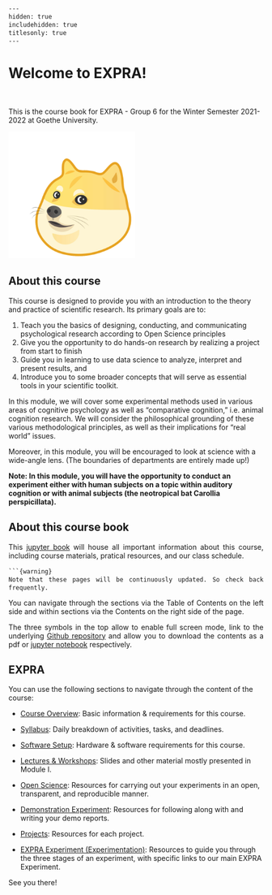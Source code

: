 
```{toctree}
---
hidden: true
includehidden: true
titlesonly: true
---
```

# Welcome to EXPRA!

<br/>

This is the course book for EXPRA - Group 6 for the Winter Semester 2021-2022 at Goethe University. 

<img src="static/dogeLove.gif" alt="gif" class=".float-right" width="250px">

## About this course

This course is designed to provide you with an introduction to the theory and practice of scientific research. Its primary goals are to:
1. Teach you the basics of designing, conducting, and communicating psychological research according to Open Science principles
2. Give you the opportunity to do hands-on research by realizing a project from start to finish
3. Guide you in learning to use data science to analyze, interpret and present results, and
4. Introduce you to some broader concepts that will serve as essential tools in your scientific toolkit. 
    
In this module, we will cover some experimental methods used in various areas of cognitive psychology as well as “comparative cognition,” i.e. animal cognition research. We will consider the philosophical grounding of these various methodological principles, as well as their implications for “real world” issues. 
 
Moreover, in this module, you will be encouraged to look at science with a wide-angle lens. (The boundaries of departments are entirely made up!) 
 
**Note: In this module, you will have the opportunity to conduct an experiment either with human subjects on a topic within auditory cognition or with animal subjects (the neotropical bat Carollia perspicillata).** 

<div style="text-align: justify"> 

## About this course book

This  [jupyter book](https://jupyterbook.org/intro.html) will house all important information about this course, including course materials, pratical resources, and our class schedule. 

````{margin}
```{warning} 
Note that these pages will be continuously updated. So check back frequently.
````

You can navigate through the  sections via the Table of Contents on the left side and within sections via the Contents on the right side of the page. 

The three symbols in the top allow to enable full screen mode, link to the underlying [Github repository]() and allow you to download the contents as a pdf or [jupyter notebook]() respectively.
 </div>


## EXPRA

You can use the following sections to navigate through the content of the course:

* [Course Overview](https://avakiai.github.io/expra_winter2021-2022/course_overview.html): Basic information & requirements for this course.

* [Syllabus](https://avakiai.github.io/expra_winter2021-2022/syllabus.html): Daily breakdown of activities, tasks, and deadlines.

* [Software Setup](https://avakiai.github.io/expra_winter2021-2022/setup.html): Hardware & software requirements for this course. 

* [Lectures & Workshops](https://avakiai.github.io/expra_winter2021-2022/lectures/landing.html): Slides and other material mostly presented in Module I.

* [Open Science](https://avakiai.github.io/expra_winter2021-2022/open_science.html): Resources for carrying out your experiments in an open, transparent, and reproducible manner. 

* [Demonstration Experiment](https://avakiai.github.io/expra_winter2021-2022/demo/demo_exp.html): Resources for following along with and writing your demo reports. 

* [Projects](https://avakiai.github.io/expra_winter2021-2022/projects/projects.html): Resources for each project.

* [EXPRA Experiment (Experimentation)](https://avakiai.com/expra_winter2021-2022/experimentation/landing.html): Resources to guide you through the three stages of an experiment, with specific links to our main EXPRA Experiment.


See you there!
